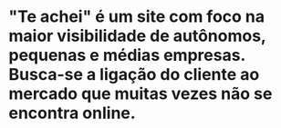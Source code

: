 # "Te achei" é um site com foco na maior visibilidade de autônomos, pequenas e médias empresas. Busca-se a ligação do cliente ao mercado que muitas vezes não se encontra online.
